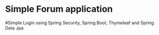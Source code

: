 # Simple Forum application

#Simple Login using Spring Security, Spring Boot, Thymeleaf and Spring Data Jpa
